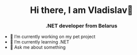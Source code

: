 <h1 align="center">Hi there, I am Vladislav👋</h1>
<h3 align="center">.NET developer from Belarus</h3>
<ul>
  <li>🔭 I’m currently working on my pet project</li>
  <li>🌱 I’m currently learning .NET</li>
  <li>💬 Ask me about something</li>
</ul>
